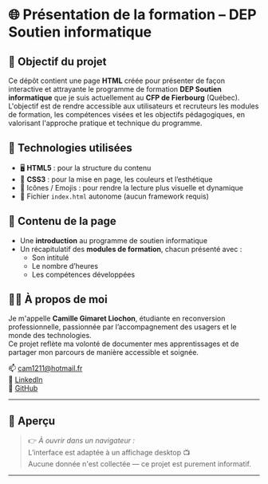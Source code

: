 # 🌐 Présentation de la formation – DEP Soutien informatique

## 🎯 Objectif du projet

Ce dépôt contient une page **HTML** créée pour présenter de façon interactive et attrayante le programme de formation **DEP Soutien informatique** que je suis actuellement au **CFP de Fierbourg** (Québec).  
L'objectif est de rendre accessible aux utilisateurs et recruteurs les modules de formation, les compétences visées et les objectifs pédagogiques, en valorisant l'approche pratique et technique du programme.

## 🧰 Technologies utilisées

- 🖥️ **HTML5** : pour la structure du contenu  
- 🎨 **CSS3** : pour la mise en page, les couleurs et l’esthétique  
- 🎯 Icônes / Emojis : pour rendre la lecture plus visuelle et dynamique  
- 📁 Fichier `index.html` autonome (aucun framework requis)

## 📂 Contenu de la page

- Une **introduction** au programme de soutien informatique  
- Un récapitulatif des **modules de formation**, chacun présenté avec :
  - Son intitulé
  - Le nombre d’heures
  - Les compétences développées

## 👩‍💻 À propos de moi

Je m'appelle **Camille Gimaret Liochon**, étudiante en reconversion professionnelle, passionnée par l’accompagnement des usagers et le monde des technologies.  
Ce projet reflète ma volonté de documenter mes apprentissages et de partager mon parcours de manière accessible et soignée.

📫 [cam1211@hotmail.fr](mailto:cam1211@hotmail.fr)  
🔗 [LinkedIn](https://fr.linkedin.com/in/camille-liochon)  
🐙 [GitHub](https://github.com/Camille-Informatique)

---

## 👀 Aperçu

> 👉 *À ouvrir dans un navigateur :*    
> L’interface est adaptée à un affichage desktop 📺  
> Aucune donnée n'est collectée — ce projet est purement informatif.

---
